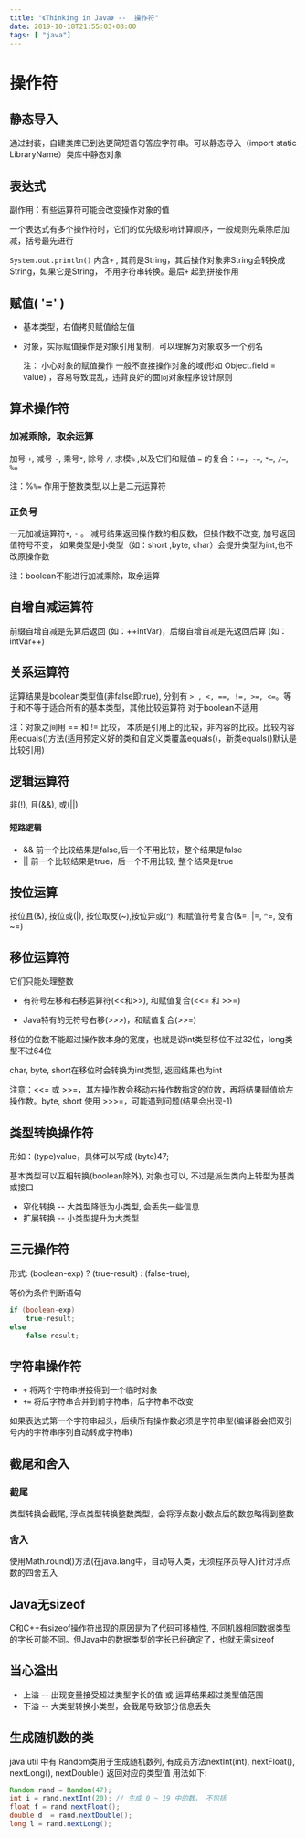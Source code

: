 ```yaml
---
title: "《Thinking in Java》 --  操作符"
date: 2019-10-18T21:55:03+08:00
tags: [ "java"]
---
```


# 操作符

## 静态导入
通过封装，自建类库已到达更简短语句答应字符串。可以静态导入（import static LibraryName）类库中静态对象

## 表达式
副作用：有些运算符可能会改变操作对象的值

一个表达式有多个操作符时，它们的优先级影响计算顺序，一般规则先乘除后加减，括号最先进行

`System.out.println()` 内含`+`</font> , 其前是String，其后操作对象非String会转换成String，如果它是String， 不用字符串转换。最后`+` 起到拼接作用

## 赋值( '=' )
* 基本类型，右值拷贝赋值给左值
* 对象，实际赋值操作是对象引用复制，可以理解为对象取多一个别名 

  注： 小心对象的赋值操作
一般不直接操作对象的域(形如 Object.field = value) ，容易导致混乱，违背良好的面向对象程序设计原则

## 算术操作符
### 加减乘除，取余运算
加号 `+`, 减号 `-`, 乘号`*`, 除号 `/`, 求模`%` ,以及它们和赋值 `=`</font> 的复合：`+=`，`-=`, `*=`, `/=`, `%=` 

注：%`%=` 作用于整数类型,以上是二元运算符

### 正负号
一元加减运算符`+`, `-` 。 减号结果返回操作数的相反数，但操作数不改变, 加号返回值符号不变， 如果类型是小类型（如：short ,byte, char）会提升类型为int,也不改原操作数

注：boolean不能进行加减乘除，取余运算
## 自增自减运算符
前缀自增自减是先算后返回 (如：++intVar)，后缀自增自减是先返回后算 (如：intVar++)

## 关系运算符
运算结果是boolean类型值(非false即true), 分别有 ```> , <, ==, !=, >=, <=```。等于和不等于适合所有的基本类型，其他比较运算符
对于boolean不适用

注：对象之间用 == 和 != 比较， 本质是引用上的比较，非内容的比较。比较内容用equals()方法(适用预定义好的类和自定义类覆盖equals()，新类equals()默认是比较引用)

## 逻辑运算符
非(!), 且(&&), 或(||)

#### 短路逻辑 
* && 前一个比较结果是false,后一个不用比较，整个结果是false 
* || 前一个比较结果是true，后一个不用比较, 整个结果是true

## 按位运算
按位且(&), 按位或(|), 按位取反(~),按位异或(^), 和赋值符号复合(&=, |=, ^=, 没有~=)

## 移位运算符
它们只能处理整数

* 有符号左移和右移运算符(<<和>>), 和赋值复合(<<= 和 >>=)

* Java特有的无符号右移(>>>)，和赋值复合(>>=)

移位的位数不能超过操作数本身的宽度，也就是说int类型移位不过32位，long类型不过64位

char, byte, short在移位时会转换为int类型, 返回结果也为int

注意：<<= 或 >>=，其左操作数会移动右操作数指定的位数，再将结果赋值给左操作数。byte, short 使用 >>>=，可能遇到问题(结果会出现-1)

## 类型转换操作符
形如：(type)value，具体可以写成 (byte)47;

基本类型可以互相转换(boolean除外), 对象也可以, 不过是派生类向上转型为基类或接口

* 窄化转换 -- 大类型降低为小类型, 会丢失一些信息
* 扩展转换 -- 小类型提升为大类型

## 三元操作符
形式: (boolean-exp) ? (true-result) : (false-true);

等价为条件判断语句

```java
if (boolean-exp)
    true-result;
else
    false-result;
```


## 字符串操作符
*  `+` </font> 将两个字符串拼接得到一个临时对象
*  `+=` </font> 将后字符串合并到前字符串，后字符串不改变

如果表达式第一个字符串起头，后续所有操作数必须是字符串型(编译器会把双引号内的字符串序列自动转成字符串)

## 截尾和舍入
### 截尾
类型转换会截尾, 浮点类型转换整数类型，会将浮点数小数点后的数忽略得到整数

### 舍入
使用Math.round()方法(在java.lang中，自动导入类，无须程序员导入)针对浮点数的四舍五入

## Java无sizeof
C和C++有sizeof操作符出现的原因是为了代码可移植性, 不同机器相同数据类型的字长可能不同。但Java中的数据类型的字长已经确定了，也就无需sizeof

## 当心溢出
* 上溢 -- 出现变量接受超过类型字长的值 或 运算结果超过类型值范围
* 下溢 -- 大类型转换小类型，会截尾导致部分信息丢失

## 生成随机数的类
java.util 中有 Random类用于生成随机数列, 有成员方法nextInt(int), nextFloat(), nextLong(), nextDouble() 返回对应的类型值
用法如下:


```java
Random rand = Random(47);
int i = rand.nextInt(20); // 生成 0 ~ 19 中的数， 不包括
float f = rand.nextFloat();
double d  = rand.nextDouble();
long l = rand.nextLong();
```
